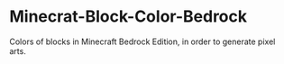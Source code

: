 # Minecrat-Block-Color-Bedrock

Colors of blocks in Minecraft Bedrock Edition, in order to generate pixel arts.
